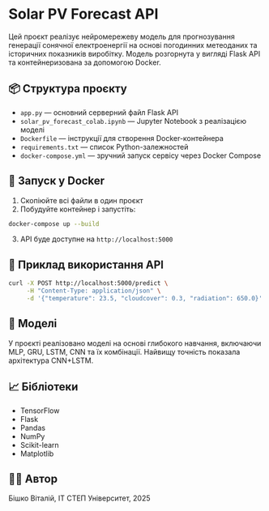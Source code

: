 
# Solar PV Forecast API

Цей проєкт реалізує нейромережеву модель для прогнозування генерації сонячної електроенергії на основі погодинних метеоданих та історичних показників виробітку. Модель розгорнута у вигляді Flask API та контейнеризована за допомогою Docker.

## 📦 Структура проєкту

- `app.py` — основний серверний файл Flask API
- `solar_pv_forecast_colab.ipynb` — Jupyter Notebook з реалізацією моделі
- `Dockerfile` — інструкції для створення Docker-контейнера
- `requirements.txt` — список Python-залежностей
- `docker-compose.yml` — зручний запуск сервісу через Docker Compose

## 🚀 Запуск у Docker

1. Скопіюйте всі файли в один проєкт
2. Побудуйте контейнер і запустіть:

```bash
docker-compose up --build
```

3. API буде доступне на `http://localhost:5000`

## 🔄 Приклад використання API

```bash
curl -X POST http://localhost:5000/predict \
     -H "Content-Type: application/json" \
     -d '{"temperature": 23.5, "cloudcover": 0.3, "radiation": 650.0}'
```

## 🧠 Моделі

У проєкті реалізовано моделі на основі глибокого навчання, включаючи MLP, GRU, LSTM, CNN та їх комбінації. Найвищу точність показала архітектура CNN+LSTM.

## 📈 Бібліотеки

- TensorFlow
- Flask
- Pandas
- NumPy
- Scikit-learn
- Matplotlib

## 👨‍💻 Автор

Бішко Віталій, ІТ СТЕП Університет, 2025
